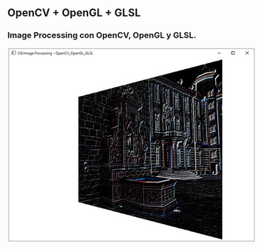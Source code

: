 ## OpenCV + OpenGL + GLSL

### Image Processing con OpenCV, OpenGL y GLSL.

<p align="center">
  <img src="Example.jpg?raw=true" alt="Example Image"/>
</p>
